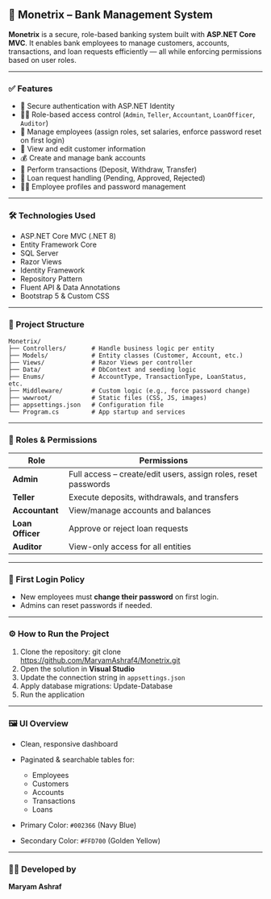 ## 🏦 Monetrix – Bank Management System

**Monetrix** is a secure, role-based banking system built with **ASP.NET Core MVC**. It enables bank employees to manage customers, accounts, transactions, and loan requests efficiently — all while enforcing permissions based on user roles.

---

### ✅ Features

* 🔐 Secure authentication with ASP.NET Identity
* 🧑‍💼 Role-based access control (`Admin`, `Teller`, `Accountant`, `LoanOfficer`, `Auditor`)
* 👥 Manage employees (assign roles, set salaries, enforce password reset on first login)
* 📄 View and edit customer information
* 💰 Create and manage bank accounts
* 🔄 Perform transactions (Deposit, Withdraw, Transfer)
* 📝 Loan request handling (Pending, Approved, Rejected)
* 🙍‍♂️ Employee profiles and password management

---

### 🛠️ Technologies Used

* ASP.NET Core MVC (.NET 8)
* Entity Framework Core
* SQL Server
* Razor Views
* Identity Framework
* Repository Pattern
* Fluent API & Data Annotations
* Bootstrap 5 & Custom CSS

---

### 📂 Project Structure

```
Monetrix/
├── Controllers/       # Handle business logic per entity
├── Models/            # Entity classes (Customer, Account, etc.)
├── Views/             # Razor Views per controller
├── Data/              # DbContext and seeding logic
├── Enums/             # AccountType, TransactionType, LoanStatus, etc.
├── Middleware/        # Custom logic (e.g., force password change)
├── wwwroot/           # Static files (CSS, JS, images)
├── appsettings.json   # Configuration file
└── Program.cs         # App startup and services
```
---

### 👥 Roles & Permissions

| Role             | Permissions                                                    |
| ---------------- | -------------------------------------------------------------- |
| **Admin**        | Full access – create/edit users, assign roles, reset passwords |
| **Teller**       | Execute deposits, withdrawals, and transfers                   |
| **Accountant**   | View/manage accounts and balances                              |
| **Loan Officer** | Approve or reject loan requests                                |
| **Auditor**      | View-only access for all entities                              |

---

### 🔐 First Login Policy

* New employees must **change their password** on first login.
* Admins can reset passwords if needed.

---

### ⚙️ How to Run the Project

1. Clone the repository: git clone https://github.com/MaryamAshraf4/Monetrix.git
2. Open the solution in **Visual Studio**
3. Update the connection string in `appsettings.json`
4. Apply database migrations: Update-Database
5. Run the application

---

### 🖼️ UI Overview

* Clean, responsive dashboard
* Paginated & searchable tables for:

  * Employees
  * Customers
  * Accounts
  * Transactions
  * Loans
* Primary Color: `#002366` (Navy Blue)
* Secondary Color: `#FFD700` (Golden Yellow)

---

### 👩‍💻 Developed by

**Maryam Ashraf**

